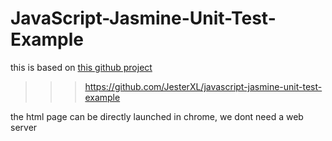 JavaScript-Jasmine-Unit-Test-Example
====================================


this is based on [this github project](https://github.com/JesterXL/javascript-jasmine-unit-test-example) 
>>>https://github.com/JesterXL/javascript-jasmine-unit-test-example

the html page can be directly launched in chrome, we dont need a web server